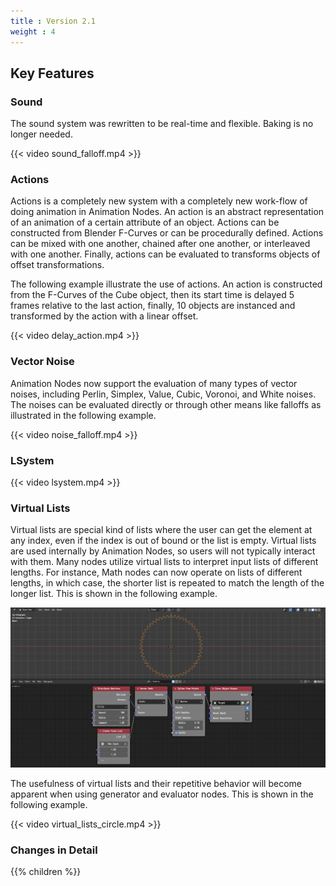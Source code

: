 ```yaml
---
title : Version 2.1
weight : 4
---
```


## Key Features

### Sound

The sound system was rewritten to be real-time and flexible. Baking is no
longer needed.

{{< video sound_falloff.mp4 >}}

### Actions

Actions is a completely new system with a completely new work-flow of doing
animation in Animation Nodes. An action is an abstract representation of an
animation of a certain attribute of an object. Actions can be constructed from
Blender F-Curves or can be procedurally defined. Actions can be mixed with one
another, chained after one another, or interleaved with one another. Finally,
actions can be evaluated to transforms objects of offset transformations.

The following example illustrate the use of actions. An action is constructed
from the F-Curves of the Cube object, then its start time is delayed 5 frames
relative to the last action, finally, 10 objects are instanced and transformed
by the action with a linear offset.

{{< video delay_action.mp4 >}}

### Vector Noise

Animation Nodes now support the evaluation of many types of vector noises,
including Perlin, Simplex, Value, Cubic, Voronoi, and White noises. The noises
can be evaluated directly or through other means like falloffs as illustrated
in the following example.

{{< video noise_falloff.mp4 >}}

### LSystem

{{< video lsystem.mp4 >}}

### Virtual Lists

Virtual lists are special kind of lists where the user can get the element at
any index, even if the index is out of bound or the list is empty. Virtual
lists are used internally by Animation Nodes, so users will not typically
interact with them. Many nodes utilize virtual lists to interpret input lists
of different lengths. For instance, Math nodes can now operate on lists of
different lengths, in which case, the shorter list is repeated to match the
length of the longer list. This is shown in the following example.

![Virtual Lists In Vector Math Node](virtual_lists_vector_math.png)

The usefulness of virtual lists and their repetitive behavior will become
apparent when using generator and evaluator nodes. This is shown in the
following example.

{{< video virtual_lists_circle.mp4 >}}

### Changes in Detail

{{% children %}}

